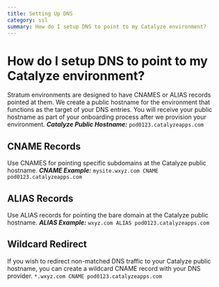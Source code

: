 ```yaml
---
title: Setting Up DNS
category: ssl
summary: How do I setup DNS to point to my Catalyze environment?
---
```


# How do I setup DNS to point to my Catalyze environment?

Stratum environments are designed to have CNAMES or ALIAS records pointed at them. We create a public hostname for the environment that functions as the target of your DNS entries. You will receive your public hostname as part of your onboarding process after we provision your environment. ***Catalyze Public Hostname:*** `pod0123.catalyzeapps.com`

## CNAME Records

Use CNAMES for pointing specific subdomains at the Catalyze public hostname. ***CNAME Example:*** `mysite.wxyz.com CNAME pod0123.catalyzeapps.com`

## ALIAS Records

Use ALIAS records for pointing the bare domain at the Catalyze public hostname. ***ALIAS Example:*** `wxyz.com ALIAS pod0123.catalyzeapps.com`

## Wildcard Redirect

If you wish to redirect non-matched DNS traffic to your Catalyze public hostname, you can create a wildcard CNAME record with your DNS provider. `*.wxyz.com CNAME pod0123.catalyzeapps.com`
